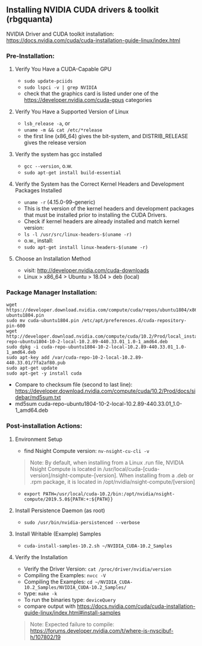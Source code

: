 ## Installing NVIDIA CUDA drivers & toolkit (rbgquanta)
NVIDIA Driver and CUDA toolkit installation: https://docs.nvidia.com/cuda/cuda-installation-guide-linux/index.html

### Pre-Installation: 
1. Verify You Have a CUDA-Capable GPU
    * `sudo update-pciids`
    * `sudo lspci -v | grep NVIDIA`
    * check that the graphics card is listed under one of the https://developer.nvidia.com/cuda-gpus categories

2. Verify You Have a Supported Version of Linux
    * `lsb_release -a`, or 
    * `uname -m && cat /etc/*release`
    * the first line (x86_64) gives the bit-system, and DISTRIB_RELEASE gives the release version 

3. Verify the system has gcc installed
    * `gcc --version`, o.w.
    * `sudo apt-get install build-essential`

4. Verify the System has the Correct Kernel Headers and Development Packages Installed
    * `uname -r` (4.15.0-99-generic)
    * This is the version of the kernel headers and development packages that must be installed prior to installing the CUDA Drivers.
    * Check if kernel headers are already installed and match kernel version:
    * `ls -l /usr/src/linux-headers-$(uname -r)`
    * o.w., install:
    * `sudo apt-get install linux-headers-$(uname -r)`

5. Choose an Installation Method
    * visit: http://developer.nvidia.com/cuda-downloads
    * Linux > x86_64 > Ubuntu > 18.04 > deb (local)


### Package Manager Installation:
```shell
wget https://developer.download.nvidia.com/compute/cuda/repos/ubuntu1804/x86_64/cuda-ubuntu1804.pin
sudo mv cuda-ubuntu1804.pin /etc/apt/preferences.d/cuda-repository-pin-600
wget http://developer.download.nvidia.com/compute/cuda/10.2/Prod/local_installers/cuda-repo-ubuntu1804-10-2-local-10.2.89-440.33.01_1.0-1_amd64.deb
sudo dpkg -i cuda-repo-ubuntu1804-10-2-local-10.2.89-440.33.01_1.0-1_amd64.deb
sudo apt-key add /var/cuda-repo-10-2-local-10.2.89-440.33.01/7fa2af80.pub
sudo apt-get update
sudo apt-get -y install cuda
```
- Compare to checksum file (second to last line): https://developer.download.nvidia.com/compute/cuda/10.2/Prod/docs/sidebar/md5sum.txt
- md5sum cuda-repo-ubuntu1804-10-2-local-10.2.89-440.33.01_1.0-1_amd64.deb

### Post-installation Actions:
1. Environment Setup
    * find Nsight Compute version: `nv-nsight-cu-cli -v`

    > Note:
    > By default, when installing from a Linux .run file, NVIDIA Nsight Compute is located in /usr/local/cuda-[cuda-version]/nsight-compute-[version].
    >When installing from a .deb or .rpm package, it is located in /opt/nvidia/nsight-compute/[version] 
    * `export PATH=/usr/local/cuda-10.2/bin:/opt/nvidia/nsight-compute/2019.5.0${PATH:+:${PATH}}`

2.  Install Persistence Daemon (as root)
    * `sudo /usr/bin/nvidia-persistenced --verbose`

3. Install Writable (Example) Samples
    * `cuda-install-samples-10.2.sh ~/NVIDIA_CUDA-10.2_Samples`
    
4. Verify the Installation
    * Verify the Driver Version: `cat /proc/driver/nvidia/version`
    * Compiling the Examples: `nvcc -V`
    * Compiling the Examples: `cd ~/NVIDIA_CUDA-10.2_Samples/NVIDIA_CUDA-10.2_Samples/ `
    * type: `make -k`
    * To run the binaries type: `deviceQuery`
    * compare output with https://docs.nvidia.com/cuda/cuda-installation-guide-linux/index.html#install-samples
    
    > Note: Expected failure to compile: https://forums.developer.nvidia.com/t/where-is-nvscibuf-h/107802/19
